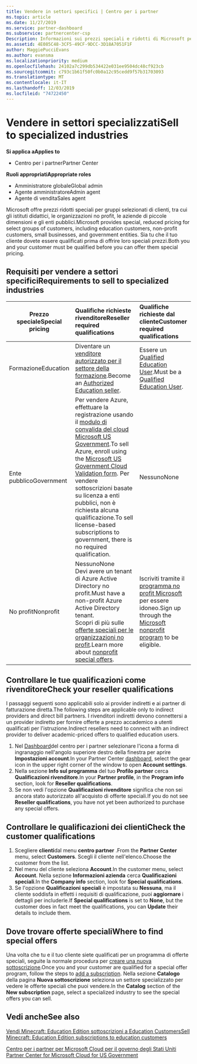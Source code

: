```yaml
---
title: Vendere in settori specifici | Centro per i partner
ms.topic: article
ms.date: 11/27/2019
ms.service: partner-dashboard
ms.subservice: partnercenter-csp
Description: Informazioni sui prezzi speciali e ridotti di Microsoft per determinati gruppi di clienti, inclusi i clienti dell'istruzione, i clienti senza scopo di lucro e gli utenti governativi.
ms.assetid: 4E085C48-3CF5-49CF-9DCC-3D18A7051F1F
author: MaggiePucciEvans
ms.author: evansma
ms.localizationpriority: medium
ms.openlocfilehash: 24102a7c299db534422e031ee9504dc48cf923cb
ms.sourcegitcommit: c793c1b61f50fc0b0a12c95cedd9f57b31703093
ms.translationtype: MT
ms.contentlocale: it-IT
ms.lasthandoff: 12/03/2019
ms.locfileid: "74722450"
---
```

# <a name="sell-to-specialized-industries"></a><span data-ttu-id="9deab-103">Vendere in settori specializzati</span><span class="sxs-lookup"><span data-stu-id="9deab-103">Sell to specialized industries</span></span>

<span data-ttu-id="9deab-104">**Si applica a**</span><span class="sxs-lookup"><span data-stu-id="9deab-104">**Applies to**</span></span>

- <span data-ttu-id="9deab-105">Centro per i partner</span><span class="sxs-lookup"><span data-stu-id="9deab-105">Partner Center</span></span>

<span data-ttu-id="9deab-106">**Ruoli appropriati**</span><span class="sxs-lookup"><span data-stu-id="9deab-106">**Appropriate roles**</span></span>

- <span data-ttu-id="9deab-107">Amministratore globale</span><span class="sxs-lookup"><span data-stu-id="9deab-107">Global admin</span></span>
- <span data-ttu-id="9deab-108">Agente amministratore</span><span class="sxs-lookup"><span data-stu-id="9deab-108">Admin agent</span></span>
- <span data-ttu-id="9deab-109">Agente di vendita</span><span class="sxs-lookup"><span data-stu-id="9deab-109">Sales agent</span></span>

<span data-ttu-id="9deab-110">Microsoft offre prezzi ridotti speciali per gruppi selezionati di clienti, tra cui gli istituti didattici, le organizzazioni no profit, le aziende di piccole dimensioni e gli enti pubblici.</span><span class="sxs-lookup"><span data-stu-id="9deab-110">Microsoft provides special, reduced pricing for select groups of customers, including education customers, non-profit customers, small businesses, and government entities.</span></span> <span data-ttu-id="9deab-111">Sia tu che il tuo cliente dovete essere qualificati prima di offrire loro speciali prezzi.</span><span class="sxs-lookup"><span data-stu-id="9deab-111">Both you and your customer must be qualified before you can offer them special pricing.</span></span> 

## <a name="requirements-to-sell-to-specialized-industries"></a><span data-ttu-id="9deab-112">Requisiti per vendere a settori specifici</span><span class="sxs-lookup"><span data-stu-id="9deab-112">Requirements to sell to specialized industries</span></span>

|<span data-ttu-id="9deab-113">**Prezzo speciale**</span><span class="sxs-lookup"><span data-stu-id="9deab-113">**Special pricing**</span></span>   |<span data-ttu-id="9deab-114">**Qualifiche richieste rivenditore**</span><span class="sxs-lookup"><span data-stu-id="9deab-114">**Reseller required qualifications**</span></span>   |<span data-ttu-id="9deab-115">**Qualifiche richieste dal cliente**</span><span class="sxs-lookup"><span data-stu-id="9deab-115">**Customer required qualifications**</span></span>   |
|----------------------------|:---------------------------------|:------------------------------------------|
|<span data-ttu-id="9deab-116">Formazione</span><span class="sxs-lookup"><span data-stu-id="9deab-116">Education</span></span>   |<span data-ttu-id="9deab-117">Diventare un [venditore autorizzato per il settore della formazione](https://www.mepn.com).</span><span class="sxs-lookup"><span data-stu-id="9deab-117">Become an [Authorized Education seller](https://www.mepn.com).</span></span>   | <span data-ttu-id="9deab-118">Essere un [Qualified Education User](https://www.microsoftvolumelicensing.com/DocumentSearch.aspx?Mode=3&DocumentTypeId=7).</span><span class="sxs-lookup"><span data-stu-id="9deab-118">Must be a [Qualified Education User](https://www.microsoftvolumelicensing.com/DocumentSearch.aspx?Mode=3&DocumentTypeId=7).</span></span>   |
|<span data-ttu-id="9deab-119">Ente pubblico</span><span class="sxs-lookup"><span data-stu-id="9deab-119">Government</span></span>   |<span data-ttu-id="9deab-120">Per vendere Azure, effettuare la registrazione usando il [modulo di convalida del cloud Microsoft US Government](https://azuregov.microsoft.com/csp).</span><span class="sxs-lookup"><span data-stu-id="9deab-120">To sell Azure, enroll using the [Microsoft US Government Cloud Validation form](https://azuregov.microsoft.com/csp).</span></span> <span data-ttu-id="9deab-121">Per vendere sottoscrizioni basate su licenza a enti pubblici, non è richiesta alcuna qualificazione.</span><span class="sxs-lookup"><span data-stu-id="9deab-121">To sell license-based subscriptions to government, there is no required qualification.</span></span>|   <span data-ttu-id="9deab-122">Nessuno</span><span class="sxs-lookup"><span data-stu-id="9deab-122">None</span></span>|
|<span data-ttu-id="9deab-123">No profit</span><span class="sxs-lookup"><span data-stu-id="9deab-123">Nonprofit</span></span>  |<span data-ttu-id="9deab-124">Nessuno</span><span class="sxs-lookup"><span data-stu-id="9deab-124">None</span></span><br><span data-ttu-id="9deab-125">Devi avere un tenant di Azure Active Directory no profit.</span><span class="sxs-lookup"><span data-stu-id="9deab-125">Must have a non-profit Azure Active Directory tenant.</span></span><br><span data-ttu-id="9deab-126">Scopri di più sulle [offerte speciali per le organizzazioni no profit](https://assetsprod.microsoft.com/mpn/nonprofit-skus-in-csp-faq.pdf).</span><span class="sxs-lookup"><span data-stu-id="9deab-126">Learn more about [nonprofit special offers](https://assetsprod.microsoft.com/mpn/nonprofit-skus-in-csp-faq.pdf).</span></span>   |<span data-ttu-id="9deab-127">Iscriviti tramite il [programma no profit Microsoft](https://nonprofit.microsoft.com/#/register) per essere idoneo.</span><span class="sxs-lookup"><span data-stu-id="9deab-127">Sign up through the [Microsoft nonprofit program](https://nonprofit.microsoft.com/#/register) to be eligible.</span></span>   |


## <a name="check-your-reseller-qualifications"></a><span data-ttu-id="9deab-128">Controllare le tue qualificazioni come rivenditore</span><span class="sxs-lookup"><span data-stu-id="9deab-128">Check your reseller qualifications</span></span>

<span data-ttu-id="9deab-129">I passaggi seguenti sono applicabili solo ai provider indiretti e ai partner di fatturazione diretta.</span><span class="sxs-lookup"><span data-stu-id="9deab-129">The following steps are applicable only to indirect providers and direct bill partners.</span></span> <span data-ttu-id="9deab-130">I rivenditori indiretti devono connettersi a un provider indiretto per fornire offerte a prezzo accademico a utenti qualificati per l'istruzione.</span><span class="sxs-lookup"><span data-stu-id="9deab-130">Indirect resellers need to connect with an indirect provider to deliver academic-priced offers to qualified education users.</span></span> 

1.  <span data-ttu-id="9deab-131">Nel [Dashboard](https://partner.microsoft.com/dashboard)del centro per i partner selezionare l'icona a forma di ingranaggio nell'angolo superiore destro della finestra per aprire **Impostazioni account**.</span><span class="sxs-lookup"><span data-stu-id="9deab-131">In your Partner Center [dashboard](https://partner.microsoft.com/dashboard), select the gear icon in the upper right corner of the window to open **Account settings**.</span></span>
2.  <span data-ttu-id="9deab-132">Nella sezione **Info sul programma** del tuo **Profilo partner** cerca **Qualificazioni rivenditore**.</span><span class="sxs-lookup"><span data-stu-id="9deab-132">In your **Partner profile**, in the **Program info** section, look for **Reseller qualifications**.</span></span>
3.  <span data-ttu-id="9deab-133">Se non vedi l'opzione **Qualificazioni rivenditore** significa che non sei ancora stato autorizzato all'acquisto di offerte speciali.</span><span class="sxs-lookup"><span data-stu-id="9deab-133">If you do not see **Reseller qualifications**, you have not yet been authorized to purchase any special offers.</span></span>

## <a name="check-the-customer-qualifications"></a><span data-ttu-id="9deab-134">Controllare le qualificazioni dei clienti</span><span class="sxs-lookup"><span data-stu-id="9deab-134">Check the customer qualifications</span></span>

1.  <span data-ttu-id="9deab-135">Scegliere **clienti**dal menu **centro partner** .</span><span class="sxs-lookup"><span data-stu-id="9deab-135">From the **Partner Center** menu, select **Customers**.</span></span> <span data-ttu-id="9deab-136">Scegli il cliente nell'elenco.</span><span class="sxs-lookup"><span data-stu-id="9deab-136">Choose the customer from the list.</span></span>
2.  <span data-ttu-id="9deab-137">Nel menu del cliente seleziona **Account**.</span><span class="sxs-lookup"><span data-stu-id="9deab-137">In the customer menu, select **Account**.</span></span> <span data-ttu-id="9deab-138">Nella sezione **Informazioni azienda** cerca **Qualificazioni speciali**.</span><span class="sxs-lookup"><span data-stu-id="9deab-138">In the **Company info** section, look for **Special qualifications**.</span></span>
3.  <span data-ttu-id="9deab-139">Se l'opzione **Qualificazioni speciali** è impostata su **Nessuna**, ma il cliente soddisfa in effetti i requisiti di qualificazione, puoi **aggiornare** i dettagli per includerle.</span><span class="sxs-lookup"><span data-stu-id="9deab-139">If **Special qualifications** is set to **None**, but the customer does in fact meet the qualifications, you can **Update** their details to include them.</span></span>

## <a name="where-to-find-special-offers"></a><span data-ttu-id="9deab-140">Dove trovare offerte speciali</span><span class="sxs-lookup"><span data-stu-id="9deab-140">Where to find special offers</span></span>

<span data-ttu-id="9deab-141">Una volta che tu e il tuo cliente siete qualificati per un programma di offerte speciali, seguite la normale procedura per [creare una nuova sottoscrizione](create-a-new-subscription.md).</span><span class="sxs-lookup"><span data-stu-id="9deab-141">Once you and your customer are qualified for a special offer program, follow the steps to [add a subscription](create-a-new-subscription.md).</span></span> <span data-ttu-id="9deab-142">Nella sezione **Catalogo** della pagina **Nuova sottoscrizione** seleziona un settore specializzato per vedere le offerte speciali che puoi vendere.</span><span class="sxs-lookup"><span data-stu-id="9deab-142">In the **Catalog** section of the **New subscription** page, select a specialized industry to see the special offers you can sell.</span></span>

## <a name="see-also"></a><span data-ttu-id="9deab-143">Vedi anche</span><span class="sxs-lookup"><span data-stu-id="9deab-143">See also</span></span>

[<span data-ttu-id="9deab-144">Vendi Minecraft: Education Edition sottoscrizioni a Education Customers</span><span class="sxs-lookup"><span data-stu-id="9deab-144">Sell Minecraft: Education Edition subscriptions to education customers</span></span>](minecraft-subscriptions.md)

[<span data-ttu-id="9deab-145">Centro per i partner per Microsoft Cloud per il governo degli Stati Uniti</span><span class="sxs-lookup"><span data-stu-id="9deab-145"> Partner Center for Microsoft Cloud for US Government</span></span>](partner-center-for-microsoft-us-govt-cloud.md)


 

 

 



